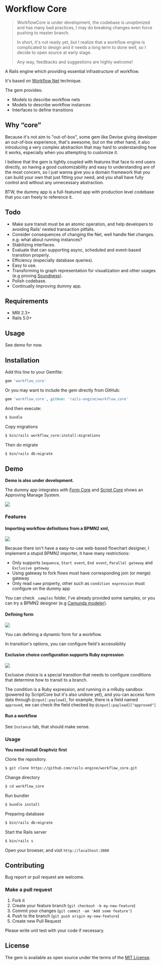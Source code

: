 Workflow Core
====

> WorkflowCore is under development, the codebase is unoptimized and has many bad practices, I may do breaking changes even force pushing to master branch.
> 
> In short, it's not ready yet, but I realize that a workflow engine is complicated to design and it needs a long term to done well, so I decide to open source at early stage.
> 
> Any way, feedbacks and suggestions are highly welcome!

A Rails engine which providing essential infrastructure of workflow.

It's based on [Workflow Net](http://mlwiki.org/index.php/Workflow_Nets) technique.

The gem provides:

- Models to describe workflow nets
- Models to describe workflow instances
- Interfaces to define transitions

## Why “core”

Because it's not aim to "out-of-box", some gem like Devise giving developer an out-of-box experience, that's awesome, but on the other hand, it also introducing a very complex abstraction that may hard to understanding how it works, especially when you attempting to customize it.

I believe that the gem is tightly coupled with features that face to end users directly, so having a good customizability and easy to understanding are of the most concern, so I just wanna give you a domain framework that you can build your own that just fitting your need, and you shall have fully control and without any unnecessary abstraction.

BTW, the dummy app is a full-featured app with production level codebase that you can freely to reference it.

## Todo

- Make sure transit must be an atomic operation, and help developers to avoiding Rails' nested transaction pitfalls.
- Consider consequences of changing the Net, well handle Net changes. e.g: what about running instances?
- Stabilizing interfaces.
- Evaluate that can supporting async, scheduled and event-based transition properly.
- Efficiency (especially database queries).
- Easy to use.
- Transforming to graph representation for visualization and other usages (e.g proving [Soundness](http://mlwiki.org/index.php/Workflow_Soundness)).
- Polish codebase.
- Continually improving dummy app.

## Requirements

- MRI 2.3+
- Rails 5.0+

## Usage

See demo for now.

## Installation

Add this line to your Gemfile:

```ruby
gem 'workflow_core'
```

Or you may want to include the gem directly from GitHub:

```ruby
gem 'workflow_core', github: 'rails-engine/workflow_core'
```

And then execute:

```sh
$ bundle
```

Copy migrations

```sh
$ bin/rails workflow_core:install:migrations
```

Then do migrate

```sh
$ bin/rails db:migrate
```

## Demo

**Demo is also under development.**

The dummy app integrates with [Form Core](https://github.com/rails-engine/form_core) and [Script Core](https://github.com/rails-engine/script_core) shows an Approving Manage System.

![](_assets/dummy_overview.png)

### Features

#### Importing workflow definitions from a BPMN2 xml,

![](_assets/importing_bpmn.png)

Because there isn't have a easy-to-use web-based flowchart designer, I implement a stupid BPMN2 importer, it have many restrictions:

- Only supports `Sequence`, `Start event`, `End event`, `Parallel gateway` and `Exclusive gateway`
- Using gateway to fork flows must have corresponding join (or merge) gateway
- Only read `name` property, other such as `condition expression` must configure on the dummy app

You can check `_samples` folder, I've already provided some samples, or you can try a BPMN2 designer (e.g [Camunda modeler](https://github.com/camunda/camunda-modeler)).

#### Defining form

![](_assets/defining_form.png)

You can defining a dynamic form for a workflow.

In transition's options, you can configure field's accessibility

#### Exclusive choice configuration supports Ruby expression

![](_assets/editing_transition.png)

Exclusive choice is a special transition that needs to configure conditions that determine how to transit to a branch.

The condition is a Ruby expression, and running in a mRuby sandbox (powered by ScriptCore but it's also undone yet), and you can access form data through `@input[:payload]`, for example, there is a field named `approved`, we can check the field checked by `@input[:payload]["approved"]`

#### Run a workflow

See `Instance` tab, that should make sense.

### Usage

**You need install Graphviz first**

Clone the repository.

```sh
$ git clone https://github.com/rails-engine/workflow_core.git
```

Change directory

```sh
$ cd workflow_core
```

Run bundler

```sh
$ bundle install
```

Preparing database

```sh
$ bin/rails db:migrate
```

Start the Rails server

```sh
$ bin/rails s
```

Open your browser, and visit `http://localhost:3000`

## Contributing

Bug report or pull request are welcome.

### Make a pull request

1. Fork it
2. Create your feature branch (`git checkout -b my-new-feature`)
3. Commit your changes (`git commit -am 'Add some feature'`)
4. Push to the branch (`git push origin my-new-feature`)
5. Create new Pull Request

Please write unit test with your code if necessary.

## License

The gem is available as open source under the terms of the [MIT License](http://opensource.org/licenses/MIT).
